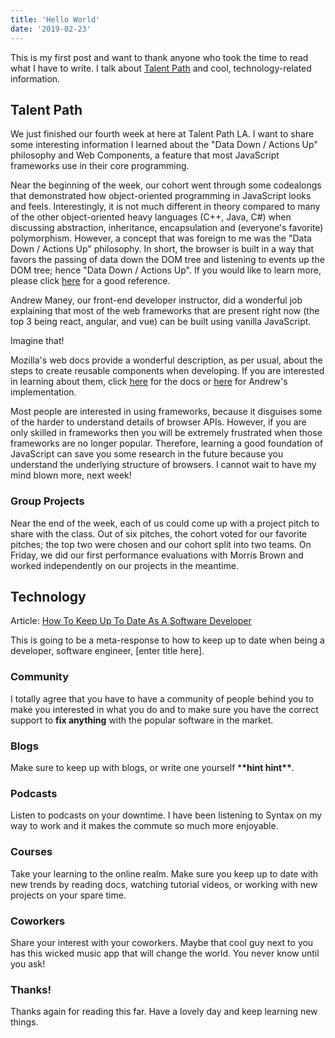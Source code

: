 ```yaml
---
title: 'Hello World'
date: '2019-02-23'
---
```


This is my first post and want to thank anyone who took the time to read what I have to write. I talk about [Talent Path](https://talentpath.com/) and cool, technology-related information.

## Talent Path

We just finished our fourth week at here at Talent Path LA. I want to share some interesting information I learned about the "Data Down / Actions Up" philosophy and Web Components, a feature that most JavaScript frameworks use in their core programming.

Near the beginning of the week, our cohort went through some codealongs that demonstrated how object-oriented programming in JavaScript looks and feels. Interestingly, it is not much different in theory compared to many of the other object-oriented heavy languages (C++, Java, C#) when discussing abstraction, inheritance, encapsulation and (everyone's favorite) polymorphism. However, a concept that was foreign to me was the "Data Down / Actions Up" philosophy. In short, the browser is built in a way that favors the passing of data down the DOM tree and listening to events up the DOM tree; hence "Data Down / Actions Up". If you would like to learn more, please click [here](https://www.learnhowtoprogram.com/javascript/angular/data-down-actions-up) for a good reference.

Andrew Maney, our front-end developer instructor, did a wonderful job explaining that most of the web frameworks that are present right now (the top 3 being react, angular, and vue) can be built using vanilla JavaScript.

Imagine that!

Mozilla's web docs provide a wonderful description, as per usual, about the steps to create reusable components when developing. If you are interested in learning about them, click [here](https://developer.mozilla.org/en-US/docs/Web/Web_Components) for the docs or [here](https://github.com/talent-path-la/message-board) for Andrew's implementation.

Most people are interested in using frameworks, because it disguises some of the harder to understand details of browser APIs. However, if you are only skilled in frameworks then you will be extremely frustrated when those frameworks are no longer popular. Therefore, learning a good foundation of JavaScript can save you some research in the future because you understand the underlying structure of browsers. I cannot wait to have my mind blown more, next week!

### Group Projects

Near the end of the week, each of us could come up with a project pitch to share with the class. Out of six pitches, the cohort voted for our favorite pitches; the top two were chosen and our cohort split into two teams. On Friday, we did our first performance evaluations with Morris Brown and worked independently on our projects in the meantime.

## Technology

Article: [How To Keep Up To Date As A Software Developer](https://www.forbes.com/sites/quora/2018/03/01/how-to-keep-up-to-date-as-a-software-developer/#79bee7926017)

This is going to be a meta-response to how to keep up to date when being a developer, software engineer, [enter title here].

### Community

I totally agree that you have to have a community of people behind you to make you interested in what you do and to make sure you have the correct support to **fix anything** with the popular software in the market.

### Blogs

Make sure to keep up with blogs, or write one yourself \***\*hint hint\*\***.

### Podcasts

Listen to podcasts on your downtime. I have been listening to Syntax on my way to work and it makes the commute so much more enjoyable.

### Courses

Take your learning to the online realm. Make sure you keep up to date with new trends by reading docs, watching tutorial videos, or working with new projects on your spare time.

### Coworkers

Share your interest with your coworkers. Maybe that cool guy next to you has this wicked music app that will change the world. You never know until you ask!

### Thanks!

Thanks again for reading this far. Have a lovely day and keep learning new things.
